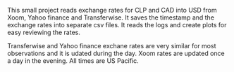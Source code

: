 This small project reads exchange rates for CLP and CAD into USD from Xoom, Yahoo finance and
Transferwise. It saves the timestamp and the exchange rates into separate csv files. It reads
the logs and create plots for easy reviewing the rates.


Transferwise and Yahoo finance exchane rates are very similar for most observations and it is
udated during the day. Xoom rates are updated once a day in the evening. All times are US Pacific. 


